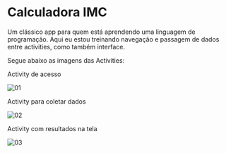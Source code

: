 # Calculadora IMC

Um clássico app para quem está aprendendo uma linguagem de programação.
Aqui eu estou treinando navegação e passagem de dados entre activities, como também interface.

Segue abaixo as imagens das Activities:

Activity de acesso

![01](https://github.com/user-attachments/assets/524cad07-cc9d-4b1f-aff1-2b3f8ad30a20)

Activity para coletar dados

![02](https://github.com/user-attachments/assets/0a5686d9-d187-4ab4-ae38-7c7b5c39fcc9)

Activity com resultados na tela

![03](https://github.com/user-attachments/assets/d21e51b1-e5e5-4afa-8805-aa01718c091e)
